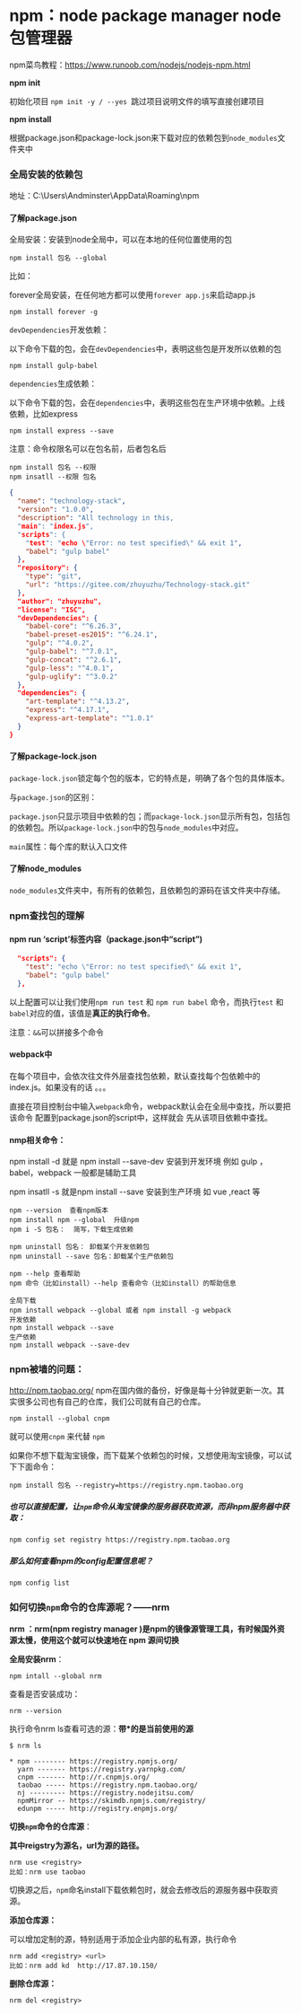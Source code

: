 # npm：node package manager  node包管理器

npm菜鸟教程：https://www.runoob.com/nodejs/nodejs-npm.html



**npm init**

初始化项目   `npm init -y / --yes `跳过项目说明文件的填写直接创建项目

**npm install**

根据package.json和package-lock.json来下载对应的依赖包到`node_modules`文件夹中 

### 全局安装的依赖包

地址：C:\Users\Andminster\AppData\Roaming\npm



#### 了解package.json

全局安装：安装到node全局中，可以在本地的任何位置使用的包

```shell
npm install 包名 --global
```

比如：

forever全局安装，在任何地方都可以使用`forever app.js`来启动app.js

```shell
npm install forever -g
```

`devDependencies`开发依赖：

以下命令下载的包，会在`devDependencies`中，表明这些包是开发所以依赖的包

```shell
npm install gulp-babel
```



`dependencies`生成依赖：

以下命令下载的包，会在`dependencies`中，表明这些包在生产环境中依赖。上线依赖，比如express

```shell
npm install express --save
```



注意：命令权限名可以在包名前，后者包名后

```shell
npm install 包名 --权限
npm insatll --权限 包名
```



```json
{
  "name": "technology-stack",
  "version": "1.0.0",
  "description": "All technology in this,
  "main": "index.js",
  "scripts": {
    "test": "echo \"Error: no test specified\" && exit 1",
    "babel": "gulp babel"
  },
  "repository": {
    "type": "git",
    "url": "https://gitee.com/zhuyuzhu/Technology-stack.git"
  },
  "author": "zhuyuzhu",
  "license": "ISC",
  "devDependencies": {
    "babel-core": "^6.26.3",
    "babel-preset-es2015": "^6.24.1",
    "gulp": "^4.0.2",
    "gulp-babel": "^7.0.1",
    "gulp-concat": "^2.6.1",
    "gulp-less": "^4.0.1",
    "gulp-uglify": "^3.0.2"
  },
  "dependencies": {
    "art-template": "^4.13.2",
    "express": "^4.17.1",
    "express-art-template": "^1.0.1"
  }
}

```

#### 了解package-lock.json

`package-lock.json`锁定每个包的版本，它的特点是，明确了各个包的具体版本。

与`package.json`的区别：

`package.json`只显示项目中依赖的包；而`package-lock.json`显示所有包，包括包的依赖包。所以`package-lock.json`中的包与`node_modules`中对应。

`main`属性：每个库的默认入口文件

#### 了解node_modules

`node_modules`文件夹中，有所有的依赖包，且依赖包的源码在该文件夹中存储。



### npm查找包的理解 

#### npm run ‘script’标签内容（package.json中“script”)

```json
  "scripts": {
    "test": "echo \"Error: no test specified\" && exit 1",
    "babel": "gulp babel"
  },
```

以上配置可以让我们使用`npm run test`  和 `npm run babel` 命令，而执行`test` 和 `babel`对应的值，该值是**真正的执行命令**。

注意：`&&`可以拼接多个命令

#### webpack中

在每个项目中，会依次往文件外层查找包依赖，默认查找每个包依赖中的index.js。如果没有的话 。。。

直接在项目控制台中输入`webpack`命令，webpack默认会在全局中查找，所以要把该命令 配置到package.json的script中，这样就会 先从该项目依赖中查找。

 

#### nmp相关命令：

npm install -d 就是 npm install --save-dev 安装到开发环境 例如 gulp ，babel，webpack 一般都是辅助工具

npm insatll -s 就是npm install --save  安装到生产环境 如 vue ,react 等

```shell
npm --version  查看npm版本
npm install npm --global  升级npm
npm i -S 包名：  简写，下载生成依赖

npm uninstall 包名： 卸载某个开发依赖包
npm uninstall --save 包名：卸载某个生产依赖包

npm --help 查看帮助
npm 命令（比如install）--help 查看命令（比如install）的帮助信息

全局下载
npm install webpack --global 或者 npm install -g webpack
开发依赖
npm install webpack --save
生产依赖
npm install webpack --save-dev

```

### npm被墙的问题：

http://npm.taobao.org/  npm在国内做的备份，好像是每十分钟就更新一次。其实很多公司也有自己的仓库，我们公司就有自己的仓库。

```shell
npm install --global cnpm
```

就可以使用`cnpm` 来代替 `npm`

如果你不想下载淘宝镜像，而下载某个依赖包的时候，又想使用淘宝镜像，可以试下下面命令：

```shell
npm install 包名 --registry=https://registry.npm.taobao.org
```



##### 也可以直接配置，让`npm`命令从淘宝镜像的服务器获取资源，而非npm服务器中获取：

```shell
npm config set registry https://registry.npm.taobao.org
```

##### 那么如何查看npm的config配置信息呢？

```shell
npm config list
```





### 如何切换`npm`命令的仓库源呢？——nrm

**nrm ：**nrm(npm registry manager )是npm的镜像源管理工具，有时候国外资源太慢，使用这个就可以**快速地在 npm 源间切换**

**全局安装nrm**：

```shell
npm intall --global nrm
```

查看是否安装成功：

```shell
nrm --version
```

执行命令nrm ls查看可选的源：**带*的是当前使用的源**

```shell
$ nrm ls

* npm -------- https://registry.npmjs.org/
  yarn ------- https://registry.yarnpkg.com/
  cnpm ------- http://r.cnpmjs.org/
  taobao ----- https://registry.npm.taobao.org/
  nj --------- https://registry.nodejitsu.com/
  npmMirror -- https://skimdb.npmjs.com/registry/
  edunpm ----- http://registry.enpmjs.org/

```

**切换`npm`命令的仓库源**：

**其中reigstry为源名，url为源的路径。**

```shell
nrm use <registry>
比如：nrm use taobao
```

切换源之后，`npm`命名install下载依赖包时，就会去修改后的源服务器中获取资源。

**添加仓库源：**

可以增加定制的源，特别适用于添加企业内部的私有源，执行命令 

```shell
nrm add <registry> <url>
比如：nrm add kd  http://17.87.10.150/
```

**删除仓库源：**

```shell
nrm del <registry>
```

